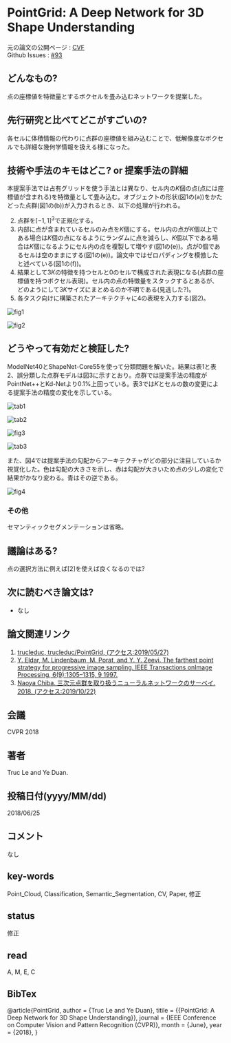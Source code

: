 # PointGrid: A Deep Network for 3D Shape Understanding

元の論文の公開ページ : [CVF](http://openaccess.thecvf.com/content_cvpr_2018/papers/Le_PointGrid_A_Deep_CVPR_2018_paper.pdf)  
Github Issues : [#93](https://github.com/Obarads/obarads.github.io/issues/93)

## どんなもの?
点の座標値を特徴量とするボクセルを畳み込むネットワークを提案した。

## 先行研究と比べてどこがすごいの?
各セルに体積情報の代わりに点群の座標値を組み込むことで、低解像度なボクセルでも詳細な幾何学情報を扱える様になった。

## 技術や手法のキモはどこ? or 提案手法の詳細
本提案手法では占有グリッドを使う手法とは異なり、セル内の$K$個の点(点には座標値が含まれる)を特徴量として畳み込む。オブジェクトの形状(図1の(a))をかたどった点群(図1の(b))が入力されるとき、以下の処理が行われる。

2. 点群を$[-1,1]^3$で正規化する。
3. 内部に点が含まれているセルのみ点を$K$個にする。セル内の点が$K$個以上である場合は$K$個の点になるようにランダムに点を減らし、$K$個以下である場合は$K$個になるようにセル内の点を複製して増やす(図1の(e))。点が0個であるセルは空のままにする(図1の(e))。論文中ではゼロパディングを模倣したと述べている(図1の(f))。
4. 結果として$3K$の特徴を持つセルと0のセルで構成された表現になる(点群の座標値を持つボクセル表現)。セル内の点の特徴量をスタックするとあるが、どのようにして$3K$サイズにまとめるのか不明である(見逃した?)。
5. 各タスク向けに構築されたアーキテクチャに4の表現を入力する(図2)。

![fig1](img/PADNf3SU/fig1.png)

![fig2](img/PADNf3SU/fig2.png)

## どうやって有効だと検証した?
ModelNet40とShapeNet-Core55を使って分類問題を解いた。結果は表1と表2、誤分類した点群モデルは図3に示すとおり。点群では提案手法の精度がPointNet++とKd-Netより0.1%上回っている。表3では$K$とセルの数の変更による提案手法の精度の変化を示している。

![tab1](img/PADNf3SU/tab1.png)

![tab2](img/PADNf3SU/tab2.png)

![fig3](img/PADNf3SU/fig3.png)

![tab3](img/PADNf3SU/tab3.png)

また、図4では提案手法の勾配からアーキテクチャがどの部分に注目しているか視覚化した。色は勾配の大きさを示し、赤は勾配が大きいため点の少しの変化で結果がかなり変わる。青はその逆である。

![fig4](img/PADNf3SU/fig4.png)

### その他
セマンティックセグメンテーションは省略。

## 議論はある?
点の選択方法に例えば[2]を使えば良くなるのでは?

## 次に読むべき論文は?
- なし

## 論文関連リンク
1. [trucleduc, trucleduc/PointGrid, (アクセス:2019/05/27)](https://github.com/trucleduc/PointGrid)
2. [Y. Eldar, M. Lindenbaum, M. Porat, and Y. Y. Zeevi. The farthest point strategy for progressive image sampling. IEEE Transactions onImage Processing, 6(9):1305–1315, 9 1997.](https://ieeexplore.ieee.org/document/623193)
3. [Naoya Chiba. 三次元点群を取り扱うニューラルネットワークのサーベイ. 2018. (アクセス:2019/10/22)](https://www.slideshare.net/naoyachiba18/ss-120302579)

## 会議
CVPR 2018

## 著者
Truc Le and Ye Duan.

## 投稿日付(yyyy/MM/dd)
2018/06/25

## コメント
なし

## key-words
Point_Cloud, Classification, Semantic_Segmentation, CV, Paper, 修正

## status
修正

## read
A, M, E, C

## BibTex
@article{PointGrid,
	author = {Truc Le and Ye Duan},
	titile = {{PointGrid: A Deep Network for 3D Shape Understanding}},
	journal = {IEEE Conference on Computer Vision and Pattern Recognition (CVPR)},
	month = {June},
	year = {2018},
}